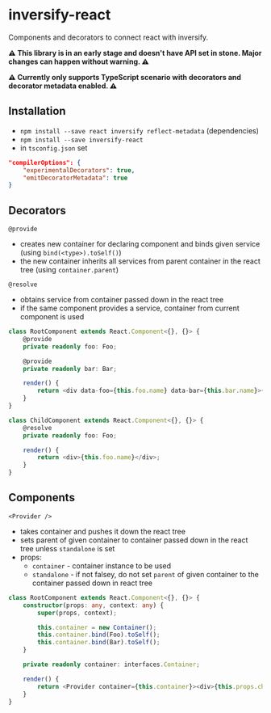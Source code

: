 # inversify-react

Components and decorators to connect react with inversify.

**:warning: This library is in an early stage and doesn't have API set in stone. Major changes can happen without warning. :warning:**

**:warning: Currently only supports TypeScript scenario with decorators and decorator metadata enabled. :warning:**

## Installation

* `npm install --save react inversify reflect-metadata` (dependencies)
* `npm install --save inversify-react`
* in `tsconfig.json` set 
```json
"compilerOptions": {
    "experimentalDecorators": true,
    "emitDecoratorMetadata": true
}
```

## Decorators

`@provide`

* creates new container for declaring component and binds given service (using `bind(<type>).toSelf()`)
* the new container inherits all services from parent container in the react tree (using `container.parent`)

`@resolve`
* obtains service from container passed down in the react tree
* if the same component provides a service, container from current component is used

```ts
class RootComponent extends React.Component<{}, {}> {
    @provide
    private readonly foo: Foo;

    @provide
    private readonly bar: Bar;

    render() {
        return <div data-foo={this.foo.name} data-bar={this.bar.name}>{this.props.children}</div>;
    }
}

class ChildComponent extends React.Component<{}, {}> {
    @resolve
    private readonly foo: Foo;

    render() {
        return <div>{this.foo.name}</div>;
    }
}
```

## Components

`<Provider />`
* takes container and pushes it down the react tree
* sets parent of given container to container passed down in the react tree unless `standalone` is set
* props:
    * `container` - container instance to be used
    * `standalone` - if not falsey, do not set `parent` of given container to the container passed down in react tree

```ts
class RootComponent extends React.Component<{}, {}> {
    constructor(props: any, context: any) {
        super(props, context);

        this.container = new Container();
        this.container.bind(Foo).toSelf();
        this.container.bind(Bar).toSelf();
    }

    private readonly container: interfaces.Container;

    render() {
        return <Provider container={this.container}><div>{this.props.children}</div></Provider>;
    }
}
```